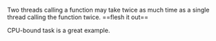 Two threads calling a function may take twice as much time as a single thread calling the function twice. ==flesh it out==

CPU-bound task is a great example.